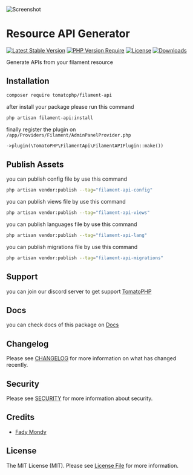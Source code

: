 ![Screenshot](https://github.com/tomatophp/filament-api/blob/master/arts/3x1io-tomato-api.jpg)

# Resource API Generator

[![Latest Stable Version](https://poser.pugx.org/tomatophp/filament-api/version.svg)](https://packagist.org/packages/tomatophp/filament-api)
[![PHP Version Require](http://poser.pugx.org/tomatophp/filament-api/require/php)](https://packagist.org/packages/tomatophp/filament-api)
[![License](https://poser.pugx.org/tomatophp/filament-api/license.svg)](https://packagist.org/packages/tomatophp/filament-api)
[![Downloads](https://poser.pugx.org/tomatophp/filament-api/d/total.svg)](https://packagist.org/packages/tomatophp/filament-api)

Generate APIs from your filament resource

## Installation

```bash
composer require tomatophp/filament-api
```
after install your package please run this command

```bash
php artisan filament-api:install
```

finally register the plugin on `/app/Providers/Filament/AdminPanelProvider.php`

```php
->plugin(\TomatoPHP\FilamentApi\FilamentAPIPlugin::make())
```

## Publish Assets

you can publish config file by use this command

```bash
php artisan vendor:publish --tag="filament-api-config"
```

you can publish views file by use this command

```bash
php artisan vendor:publish --tag="filament-api-views"
```

you can publish languages file by use this command

```bash
php artisan vendor:publish --tag="filament-api-lang"
```

you can publish migrations file by use this command

```bash
php artisan vendor:publish --tag="filament-api-migrations"
```

## Support

you can join our discord server to get support [TomatoPHP](https://discord.gg/Xqmt35Uh)

## Docs

you can check docs of this package on [Docs](https://docs.tomatophp.com/plugins/laravel-package-generator)

## Changelog

Please see [CHANGELOG](CHANGELOG.md) for more information on what has changed recently.

## Security

Please see [SECURITY](SECURITY.md) for more information about security.

## Credits

- [Fady Mondy](mailto:info@3x1.io)

## License

The MIT License (MIT). Please see [License File](LICENSE.md) for more information.
